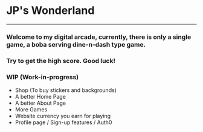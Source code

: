 # JP's Wonderland

---

### Welcome to my digital arcade, currently, there is only a single game, a boba serving dine-n-dash type game.
### Try to get the high score. Good luck!

### WIP (Work-in-progress)
- Shop (To buy stickers and backgrounds)
- A better Home Page
- A better About Page
- More Games
- Website currency you earn for playing
- Profile page / Sign-up features / Auth0